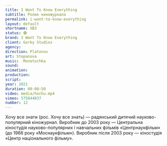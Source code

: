 ```yaml
---
title: I Want To Know Everything
subtitle: Ролик киножурнала
permalink: i-want-to-know-everything
layout: default
shortname: ХВЗ
status: 🟢
brand: I Want To Know Everything
client: Gorky Studios
agency:
direction: Platonov
art: Stepanova
music:  Monetochka
sound:
animation:  
production:  
script:
year: 2021
duration: 00:00:50
video: media/hochu.mp4
vimeo: 575844837
number: 12
---
```


Хочу все знати (рос. Хочу все знать) — радянський дитячий науково-популярний кіножурнал. Виробник до 2003 року — Центральна кіностудія науково-популярних і навчальних фільмів «Центрнаукфільм» (до 1966 року «Моснаукфільм»). Виробник після 2003 року — кіностудія «Центр національного фільму».
